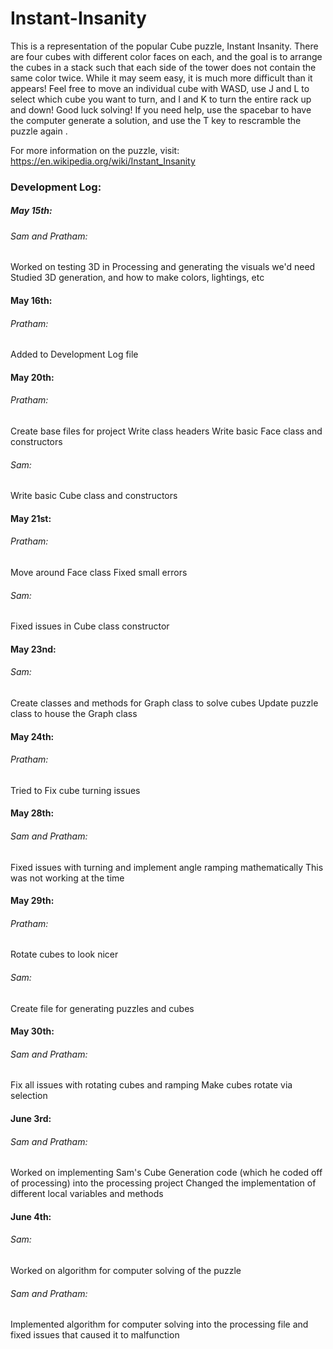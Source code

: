 # Instant-Insanity

This is a representation of the popular Cube puzzle, Instant Insanity.
There are four cubes with different color faces on each, and the goal is to arrange the cubes in a stack such that each side of the tower does not contain the same color twice.
While it may seem easy, it is much more difficult than it appears!
Feel free to move an individual cube with WASD, use J and L to select which cube you want to turn, and I and K to turn the entire rack up and down!
Good luck solving! If you need help, use the spacebar to have the computer generate a solution, and use the T key to rescramble the puzzle again .

For more information on the puzzle, visit:
https://en.wikipedia.org/wiki/Instant_Insanity

### Development Log:

##### May 15th:
###### Sam and Pratham:
Worked on testing 3D in Processing and generating the visuals we'd need
Studied 3D generation, and how to make colors, lightings, etc

#### May 16th:
###### Pratham:
Added to Development Log file

#### May 20th:
###### Pratham:
Create base files for project
Write class headers
Write basic Face class and constructors
###### Sam:
Write basic Cube class and constructors

#### May 21st:
###### Pratham:
Move around Face class
Fixed small errors
###### Sam:
Fixed issues in Cube class constructor

#### May 23nd:
###### Sam:
Create classes and methods for Graph class to solve cubes
Update puzzle class to house the Graph class

#### May 24th:
###### Pratham:
Tried to Fix cube turning issues

#### May 28th:
###### Sam and Pratham:
Fixed issues with turning and implement angle ramping mathematically
This was not working at the time

#### May 29th:
###### Pratham:
Rotate cubes to look nicer
###### Sam:
Create file for generating puzzles and cubes

#### May 30th:
###### Sam and Pratham:
Fix all issues with rotating cubes and ramping
Make cubes rotate via selection

#### June 3rd:
###### Sam and Pratham:
Worked on implementing Sam's Cube Generation code (which he coded off of processing) into the processing project
Changed the implementation of different local variables and methods

#### June 4th:
###### Sam:
Worked on algorithm for computer solving of the puzzle
###### Sam and Pratham:
Implemented algorithm for computer solving into the processing file and fixed issues that caused it to malfunction

